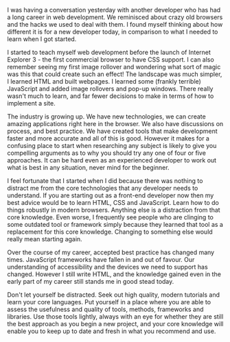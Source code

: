 

I was having a conversation yesterday with another developer who has had a long career in web development. We
reminisced about crazy old browsers and the hacks we used to deal with them. I found myself thinking about how
different it is for a new developer today, in comparison to what I needed to learn when I got started.

I started to teach myself web development before the launch of Internet Explorer 3 - the first commercial
browser to have CSS support. I can also remember seeing my first image rollover and wondering what sort of
magic was this that could create such an effect! The landscape was much simpler, I learned HTML and built
webpages. I learned some (frankly terrible) JavaScript and added image rollovers and pop-up windows. There
really wasn't much to learn, and far fewer decisions to make in terms of how to implement a site.

The industry is growing up. We have new technologies, we can create amazing applications right here in the
browser. We also have discussions on process, and best practice. We have created tools that make development
faster and more accurate and all of this is good. However it makes for a confusing place to start when
researching any subject is likely to give you compelling arguments as to why you should try any one of four or
five approaches. It can be hard even as an experienced developer to work out what is best in any situation,
never mind for the beginner.

I feel fortunate that I started when I did because there was nothing to distract me from the core technologies
that any developer needs to understand. If you are starting out as a front-end developer now then my best
advice would be to learn HTML, CSS and JavaScript. Learn how to do things robustly in modern browsers.
Anything else is a distraction from that core knowledge. Even worse, I frequently see people who are clinging
to some outdated tool or framework simply because they learned that tool as a replacement for this core
knowledge. Changing to something else would really mean starting again.

Over the course of my career, accepted best practice has changed many times. JavaScript frameworks have fallen
in and out of favour. Our understanding of accessibility and the devices we need to support has changed.
However I still write HTML, and the knowledge gained even in the early part of my career still stands me in
good stead today.

Don't let yourself be distracted. Seek out high quality, modern tutorials and learn your core languages. Put
yourself in a place where you are able to assess the usefulness and quality of tools, methods, frameworks and
libraries. Use those tools lightly, always with an eye for whether they are still the best approach as you
begin a new project, and your core knowledge will enable you to keep up to date and fresh in what you
recommend and use.